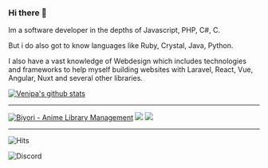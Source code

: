 ### Hi there 👋
Im a software developer in the depths of Javascript, PHP, C#, C.

But i do also got to know languages like Ruby, Crystal, Java, Python.

I also have a vast knowledge of Webdesign which includes technologies and frameworks to help myself building websites with Laravel, React, Vue, Angular, Nuxt and several other libraries.

[![Venipa's github stats](https://github-readme-stats.venipa.vercel.app/api?username=Venipa&count_private=true&theme=midnight-purple&hide_border=true)](https://github.com/Venipa)


---

[![Biyori - Anime Library Management](https://github-readme-stats.venipa.vercel.app/api/pin/?username=Venipa&repo=Biyori&theme=midnight-purple&hide_border=true)](https://github.com/Venipa/Biyori)
[![](https://github-readme-stats.venipa.vercel.app/api/pin/?username=Venipa&repo=ytmdesktop2&theme=midnight-purple&hide_border=true)](https://github.com/Venipa/ytmdesktop2)
[![](https://github-readme-stats.venipa.vercel.app/api/pin/?username=Venipa&repo=booru-browser&theme=midnight-purple&hide_border=true)](https://github.com/Venipa/booru-browser)

---

![Hits](https://hits.seeyoufarm.com/api/count/incr/badge.svg?url=https%3A%2F%2Fgithub.com%2FVenipa%2Fhit-counter&count_bg=%23000000&title_bg=%23000000&icon=github.svg&icon_color=%23D19F9F&title=Visits&edge_flat=false)

![Discord](https://discord-readme-badge.vercel.app/api?id=442612628104151040)

<!--
**Venipa/Venipa** is a ✨ _special_ ✨ repository because its `README.md` (this file) appears on your GitHub profile.

Here are some ideas to get you started:

- 🔭 I’m currently working on ...
- 🌱 I’m currently learning ...
- 👯 I’m looking to collaborate on ...
- 🤔 I’m looking for help with ...
- 💬 Ask me about ...
- 📫 How to reach me: ...
- 😄 Pronouns: ...
- ⚡ Fun fact: ...
-->
